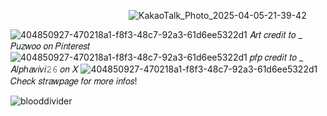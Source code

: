  ︎︎ ︎︎ ︎︎ ︎︎ ︎︎ ︎︎︎ ︎︎ ︎︎ ︎︎ ︎︎ ︎︎ ︎︎ ︎︎ ︎︎ ︎︎ ︎︎ ︎︎ ︎︎ ︎︎ ︎︎ ︎︎ ︎︎ ︎︎ ︎︎ ︎︎︎ ︎︎ ︎︎ ︎︎ ︎︎ ︎︎︎ ︎︎ ︎︎ ︎ ︎︎ ︎︎ ︎︎ ︎︎ ︎︎ ︎︎ ︎︎ ︎︎ ︎︎︎ ︎︎ ︎︎ ︎︎ ︎︎ ︎︎ ︎ ![KakaoTalk_Photo_2025-04-05-21-39-42](https://github.com/user-attachments/assets/ba4be2da-3628-46e5-9a44-ac07fad3b73e)


![404850927-470218a1-f8f3-48c7-92a3-61d6ee5322d1](https://github.com/user-attachments/assets/0350682b-f893-416d-aa05-dea16befff8a) 𝐴𝑟𝑡 𝑐𝑟𝑒𝑑𝑖𝑡 𝑡𝑜 _ 𝑃𝑢𝑧𝑤𝑜𝑜 𝑜𝑛 𝑃𝑖𝑛𝑡𝑒𝑟𝑒𝑠𝑡
![404850927-470218a1-f8f3-48c7-92a3-61d6ee5322d1](https://github.com/user-attachments/assets/0350682b-f893-416d-aa05-dea16befff8a) 𝑝𝑓𝑝 𝑐𝑟𝑒𝑑𝑖𝑡 𝑡𝑜 _ 𝐴𝑙𝑝ℎ𝑎𝑣𝑖𝑣𝑖𝟸𝟼 𝑜𝑛 𝑋
![404850927-470218a1-f8f3-48c7-92a3-61d6ee5322d1](https://github.com/user-attachments/assets/0350682b-f893-416d-aa05-dea16befff8a) 𝐶ℎ𝑒𝑐𝑘 𝑠𝑡𝑟𝑎𝑤𝑝𝑎𝑔𝑒 𝑓𝑜𝑟 𝑚𝑜𝑟𝑒 𝑖𝑛𝑓𝑜𝑠!

![blooddivider](https://github.com/user-attachments/assets/e51ba73e-ef89-4ad9-bb39-858d5425ae26)





